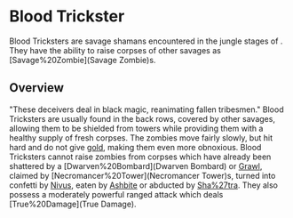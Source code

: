 # Blood Trickster

Blood Tricksters are savage shamans encountered in the jungle stages of . They have the ability to raise corpses of other savages as [Savage%20Zombie](Savage Zombie)s.
## Overview

"These deceivers deal in black magic, reanimating fallen tribesmen."
Blood Tricksters are usually found in the back rows, covered by other savages, allowing them to be shielded from towers while providing them with a healthy supply of fresh corpses. The zombies move fairly slowly, but hit hard and do not give [gold](gold), making them even more obnoxious.
Blood Tricksters cannot raise zombies from corpses which have already been shattered by a [Dwarven%20Bombard](Dwarven Bombard) or [Grawl](Grawl), claimed by [Necromancer%20Tower](Necromancer Tower)s, turned into confetti by [Nivus](Nivus), eaten by [Ashbite](Ashbite) or abducted by [Sha%27tra](Sha'tra).
They also possess a moderately powerful ranged attack which deals [True%20Damage](True Damage).